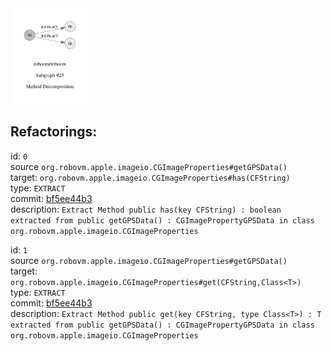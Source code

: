 <img src=subgraph_atomic_25.svg width=25%>

## Refactorings:

id: `0`\
source `org.robovm.apple.imageio.CGImageProperties#getGPSData()`\
target: `org.robovm.apple.imageio.CGImageProperties#has(CFString)`\
type: `EXTRACT`\
commit: [bf5ee44b3](https://github.com/robovm/robovm/commit/bf5ee44b3b576e01ab09cae9f50300417b01dc07)\
description: `Extract Method public has(key CFString) : boolean extracted from public getGPSData() : CGImagePropertyGPSData in class org.robovm.apple.imageio.CGImageProperties`

id: `1`\
source `org.robovm.apple.imageio.CGImageProperties#getGPSData()`\
target: `org.robovm.apple.imageio.CGImageProperties#get(CFString,Class<T>)`\
type: `EXTRACT`\
commit: [bf5ee44b3](https://github.com/robovm/robovm/commit/bf5ee44b3b576e01ab09cae9f50300417b01dc07)\
description: `Extract Method public get(key CFString, type Class<T>) : T extracted from public getGPSData() : CGImagePropertyGPSData in class org.robovm.apple.imageio.CGImageProperties`

